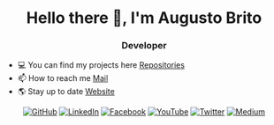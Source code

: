 

<h1 align="center">Hello there 👋, I'm Augusto Brito</h1>
<h3 align="center">Developer</h3>

- 💻 You can find my projects here [Repositories](https://github.com/augustobritome?tab=repositories)
- 📫 How to reach me [Mail](mailto:augustobrito@outlook.com)
- 🌎 Stay up to date [Website](https://augustobrito.me)

<p align="center">
	<a href="https://github.com/augustobritome"><img src="https://img.shields.io/badge/github--_.svg?style=for-the-badge" alt="GitHub"></a>
	<a href="https://www.linkedin.com/in/augustobritome"><img src="https://img.shields.io/badge/linkedin--_.svg?style=for-the-badge" alt="LinkedIn"></a>
	<a href="https://www.facebook.com/augustobritome"><img src="https://img.shields.io/badge/facebook--_.svg?style=for-the-badge" alt="Facebook"></a>
	<a href="https://www.youtube.com/c/AugustoFBrito/videos?view_as=subscriber"><img src="https://img.shields.io/badge/youtube--_.svg?style=for-the-badge" alt="YouTube"></a>
	<a href="https://www.twitter.com/augustobritome"><img src="https://img.shields.io/badge/twitter--_.svg?style=for-the-badge" alt="Twitter"></a>
	<a href="https://medium.com/@augustobritome"><img src="https://img.shields.io/badge/medium--_.svg?style=for-the-badge" alt="Medium"></a>
</p>


